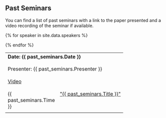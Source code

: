 ## Past Seminars

You can find a list of past seminars with a link to the paper presented and a video recording of the seminar if available.


<table width="100%" cellspacing="5" cellpadding="5">

{% for speaker in site.data.speakers %}
<tr>
  <td colspan="2" height="40" valign="top" class="session"><strong>Date: {{ past_seminars.Date }}</strong></td>
</tr>
<tr>
  <td colspan="2" height="40" valign="top" class="chair">Presenter: {{ past_seminars.Presenter }}</td>
</tr>
<tr>
  <td colspan="2" height="40" valign="top" class="registration"><a href="{{ past_seminars.Video }}">Video</a></td>
</tr>
<tr>
  <td width="150" valign="top" class="time">{{ past_seminars.Time }}</td>
   <td height="30" valign="top" class="paper"><a href="{{ past_seminars.Paper }}">"{{ past_seminars.Title }}"</a></td>
</tr>

<tr style="border-bottom:1px solid black">
  <td colspan="100%"></td>
</tr>

 {% endfor %}
</table>
